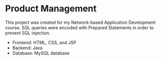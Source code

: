 # Product Management

This project was created for my Network-based Application Development course. SQL queries were encoded with Prepared Statements in order to prevent SQL injection.

* Frontend: HTML, CSS, and JSP 
* Backend: Java 
* Database: MySQL database 

